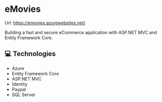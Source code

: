 # eMovies

Url: https://emovies.azurewebsites.net/

Building a fast and secure eCommerce application with ASP.NET MVC and Entity Framework Core.

## :computer: Technologies
- Azure
- Entity Framework Core
- ASP.NET MVC
- Identity
- Paypal
- SQL Server

## 
